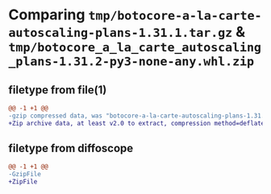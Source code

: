 # Comparing `tmp/botocore-a-la-carte-autoscaling-plans-1.31.1.tar.gz` & `tmp/botocore_a_la_carte_autoscaling_plans-1.31.2-py3-none-any.whl.zip`

## filetype from file(1)

```diff
@@ -1 +1 @@
-gzip compressed data, was "botocore-a-la-carte-autoscaling-plans-1.31.1.tar", last modified: Sat Jul  8 01:42:10 2023, max compression
+Zip archive data, at least v2.0 to extract, compression method=deflate
```

## filetype from diffoscope

```diff
@@ -1 +1 @@
-GzipFile
+ZipFile
```

